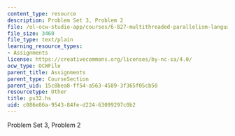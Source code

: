 ```yaml
---
content_type: resource
description: Problem Set 3, Problem 2
file: /ol-ocw-studio-app/courses/6-827-multithreaded-parallelism-languages-and-compilers-fall-2002/c086e86a954384fed22463099297c0b2_ps32.hs
file_size: 3460
file_type: text/plain
learning_resource_types:
- Assignments
license: https://creativecommons.org/licenses/by-nc-sa/4.0/
ocw_type: OCWFile
parent_title: Assignments
parent_type: CourseSection
parent_uid: 15c8bea8-ff54-a563-4589-3f365f05cb50
resourcetype: Other
title: ps32.hs
uid: c086e86a-9543-84fe-d224-63099297c0b2
---
```

Problem Set 3, Problem 2